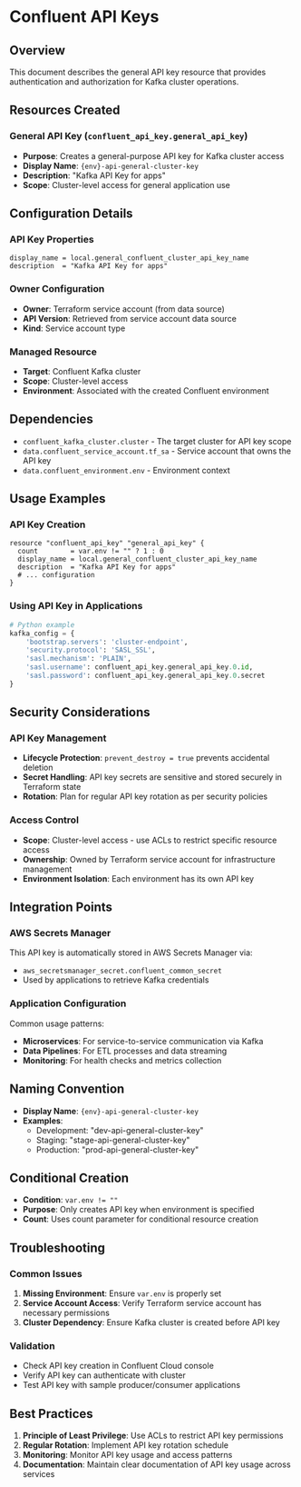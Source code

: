 # Confluent API Keys

## Overview
This document describes the general API key resource that provides authentication and authorization for Kafka cluster operations.

## Resources Created

### General API Key (`confluent_api_key.general_api_key`)
- **Purpose**: Creates a general-purpose API key for Kafka cluster access
- **Display Name**: `{env}-api-general-cluster-key`
- **Description**: "Kafka API Key for apps"
- **Scope**: Cluster-level access for general application use

## Configuration Details

### API Key Properties
```hcl
display_name = local.general_confluent_cluster_api_key_name
description  = "Kafka API Key for apps"
```

### Owner Configuration
- **Owner**: Terraform service account (from data source)
- **API Version**: Retrieved from service account data source
- **Kind**: Service account type

### Managed Resource
- **Target**: Confluent Kafka cluster
- **Scope**: Cluster-level access
- **Environment**: Associated with the created Confluent environment

## Dependencies
- `confluent_kafka_cluster.cluster` - The target cluster for API key scope
- `data.confluent_service_account.tf_sa` - Service account that owns the API key
- `data.confluent_environment.env` - Environment context

## Usage Examples

### API Key Creation
```hcl
resource "confluent_api_key" "general_api_key" {
  count        = var.env != "" ? 1 : 0
  display_name = local.general_confluent_cluster_api_key_name
  description  = "Kafka API Key for apps"
  # ... configuration
}
```

### Using API Key in Applications
```python
# Python example
kafka_config = {
    'bootstrap.servers': 'cluster-endpoint',
    'security.protocol': 'SASL_SSL',
    'sasl.mechanism': 'PLAIN',
    'sasl.username': confluent_api_key.general_api_key.0.id,
    'sasl.password': confluent_api_key.general_api_key.0.secret
}
```

## Security Considerations

### API Key Management
- **Lifecycle Protection**: `prevent_destroy = true` prevents accidental deletion
- **Secret Handling**: API key secrets are sensitive and stored securely in Terraform state
- **Rotation**: Plan for regular API key rotation as per security policies

### Access Control
- **Scope**: Cluster-level access - use ACLs to restrict specific resource access
- **Ownership**: Owned by Terraform service account for infrastructure management
- **Environment Isolation**: Each environment has its own API key

## Integration Points

### AWS Secrets Manager
This API key is automatically stored in AWS Secrets Manager via:
- `aws_secretsmanager_secret.confluent_common_secret`
- Used by applications to retrieve Kafka credentials

### Application Configuration
Common usage patterns:
- **Microservices**: For service-to-service communication via Kafka
- **Data Pipelines**: For ETL processes and data streaming
- **Monitoring**: For health checks and metrics collection

## Naming Convention
- **Display Name**: `{env}-api-general-cluster-key`
- **Examples**:
  - Development: "dev-api-general-cluster-key"
  - Staging: "stage-api-general-cluster-key"
  - Production: "prod-api-general-cluster-key"

## Conditional Creation
- **Condition**: `var.env != ""`
- **Purpose**: Only creates API key when environment is specified
- **Count**: Uses count parameter for conditional resource creation

## Troubleshooting

### Common Issues
1. **Missing Environment**: Ensure `var.env` is properly set
2. **Service Account Access**: Verify Terraform service account has necessary permissions
3. **Cluster Dependency**: Ensure Kafka cluster is created before API key

### Validation
- Check API key creation in Confluent Cloud console
- Verify API key can authenticate with cluster
- Test API key with sample producer/consumer applications

## Best Practices
1. **Principle of Least Privilege**: Use ACLs to restrict API key permissions
2. **Regular Rotation**: Implement API key rotation schedule
3. **Monitoring**: Monitor API key usage and access patterns
4. **Documentation**: Maintain clear documentation of API key usage across services 